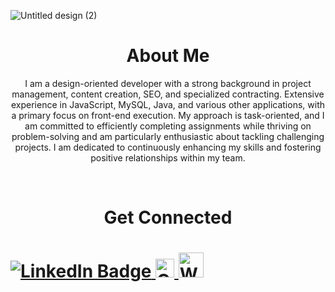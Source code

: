 
  ![Untitled design (2)](https://github.com/emilysmendes/emilysmendes/assets/134442427/50781dcf-f832-4386-b13f-832a986a09f9)


<div align= "center">
  <h1>About Me</h1>

  I am a design-oriented developer with a strong background in project management, content creation, SEO, and specialized contracting. Extensive experience in JavaScript, MySQL, Java, and various other applications, with a primary focus on front-end execution. My approach is task-oriented, and I am committed to efficiently completing assignments while thriving on problem-solving and am particularly enthusiastic about tackling challenging projects. I am dedicated to continuously enhancing my skills and fostering positive relationships within my team.
</div>
<br>
<h1 align="center"> Get Connected <h1>
<div id="badges">
  <a href="https://www.linkedin.com/in/emilysvetcos/">
    <img src="https://img.shields.io/badge/LinkedIn-blue?style=for-the-badge&logo=linkedin&logoColor=white" alt="LinkedIn Badge"/>
  </a>
  <a href="mailto:emilysvetcos@gmail.com">
    <img width="30" height="30" src="https://react.email/static/icons/gmail.svg" alt="GMAIL icon"/>
  <a href="https://wakatime.com/@88f84576-c4b7-4f8a-954b-ef0a2a0caba6">
    <img width="40" height="40" src="https://media.licdn.com/dms/image/C560BAQH9G8dl7T2kyA/company-logo_200_200/0/1590287883124?e=2147483647&v=beta&t=HPzUJ6E__Ul5hLTuzJglwOCXdzohzIQLxtMChbr9QU0" alt="WakaTime logo"/>

</div>



